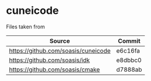 cuneicode
=========

Files taken from

| Source                                    | Commit     |
|---                                        |---         |
| https://github.com/soasis/cuneicode       | e6c16fa    |
| https://github.com/soasis/idk             | e8dbbc0    |
| https://github.com/soasis/cmake           | d7888ab    |
